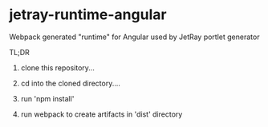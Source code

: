 # jetray-runtime-angular
Webpack generated "runtime" for Angular used by JetRay portlet generator

TL;DR

1. clone this repository...

2. cd into the cloned directory....

3. run 'npm install'

4. run webpack to create artifacts in 'dist' directory


